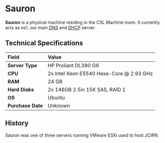 # Sauron

**Sauron** is a physical machine residing in the CSL Machine room. It currently acts as ns1, our main [DNS](../../technologies/networking/dns/) and [DHCP](../../technologies/networking/dhcp.md) server.

## Technical Specifications

| Field | Value |
| :--- | :--- |
| **Server Type** | HP Proliant DL380 G6 |
| **CPU** | 2x Intel Xeon E5540 Hexa-Core @ 2.93 GHz |
| **RAM** | 24 GB |
| **Hard Disks** | 2x 146GB 2.5in 15K SAS, RAID 1 |
| **OS** | Ubuntu |
| **Purchase Date** | Unknown |

## History

Sauron was one of three servers running VMware ESXi used to host JCIRN.

